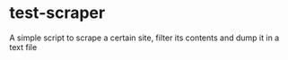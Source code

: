 # test-scraper
A simple script to scrape a certain site, filter its contents and dump it in a text file
